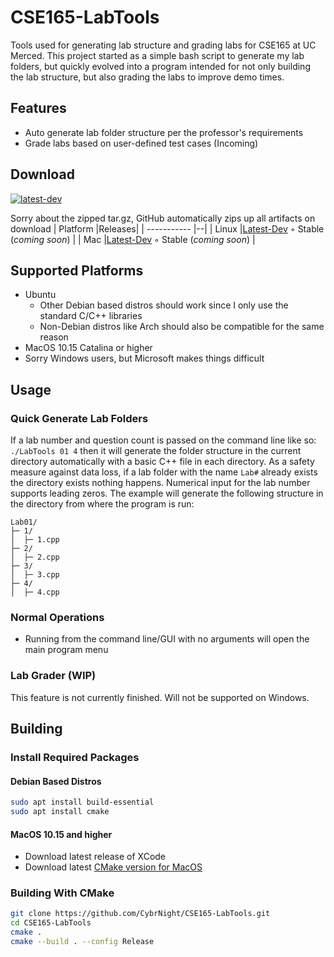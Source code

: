 





# CSE165-LabTools

Tools used for generating lab structure and grading labs for CSE165 at UC Merced. This project started as a simple bash script to generate my lab folders, but quickly evolved into a program intended for not only building the lab structure, but also grading the labs to improve demo times. 

## Features
 - Auto generate lab folder structure per the professor's requirements
 - Grade labs based on user-defined test cases (Incoming)

## Download
[![latest-dev](https://github.com/CybrNight/CSE165-LabTools/actions/workflows/latest_dev.yml/badge.svg)](https://github.com/CybrNight/CSE165-LabTools/actions/workflows/latest.yml)

Sorry about the zipped tar.gz, GitHub automatically zips up all artifacts on download
| Platform      |Releases|
| ----------- |--|
| Linux      |[Latest-Dev](https://nightly.link/CybrNight/CSE165-LabTools/workflows/bleeding_edge/master/LabTools-Ubuntu.zip) ◦ Stable (*coming soon*) |
| Mac         |[Latest-Dev](https://nightly.link/CybrNight/CSE165-LabTools/workflows/bleeding_edge/master/LabTools-Mac.zip) ◦ Stable (*coming soon*) |

## Supported Platforms
- Ubuntu
	- Other Debian based distros should work since I only use the standard C/C++ libraries
	- Non-Debian distros like Arch should also be compatible for the same reason
- MacOS 10.15 Catalina or higher
- Sorry Windows users, but Microsoft makes things difficult

## Usage

### Quick Generate Lab Folders
If a lab number and question count is passed on the command line like so: `./LabTools 01 4` then it will generate the folder structure in the current directory automatically with a basic C++ file in each directory. As a safety measure against data loss, if a lab folder with the name `Lab#` already exists the directory exists nothing happens. Numerical input for the lab number supports leading zeros.
The example will generate the following structure in the directory from where the program is run:
```
Lab01/
├─ 1/
│  ├─ 1.cpp
├─ 2/
│  ├─ 2.cpp
├─ 3/
│  ├─ 3.cpp
├─ 4/
│  ├─ 4.cpp

```

### Normal Operations
- Running from the command line/GUI with no arguments will open the main program menu

### Lab Grader (WIP)
This feature is not currently finished. Will not be supported on Windows. 

## Building

### Install Required Packages
#### Debian Based Distros
```bash
sudo apt install build-essential
sudo apt install cmake
```
#### MacOS 10.15 and higher

 - Download latest release of XCode
 - Download latest [CMake version for MacOS](https://cmake.org/install/)

### Building With CMake
```bash
git clone https://github.com/CybrNight/CSE165-LabTools.git
cd CSE165-LabTools
cmake .
cmake --build . --config Release
```
